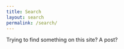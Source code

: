 ```yaml
---
title: Search
layout: search
permalink: /search/
---
```


Trying to find something on this site? A post? 